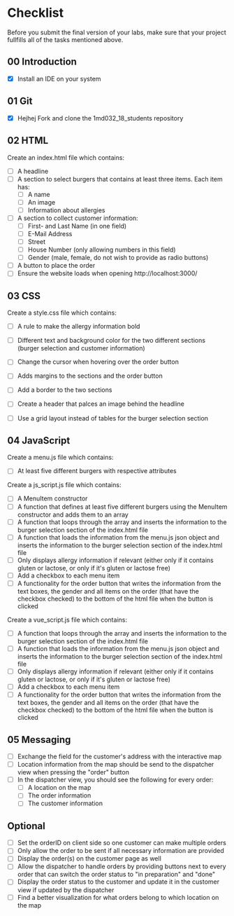# Checklist

Before you submit the final version of your labs, make sure that your project fullfills all of the tasks mentioned above.

## 00 Introduction

- [X] Install an IDE on your system

## 01 Git

- [X] Hejhej Fork and clone the 1md032_18_students repository


## 02 HTML

Create an index.html file which contains:
- [ ] A headline
- [ ] A section to select burgers that contains at least three items. Each item has:
	- [ ] A name
	- [ ] An image
	- [ ] Information about allergies
- [ ] A section to collect customer information:
	- [ ] First- and Last Name (in one field)
	- [ ] E-Mail Address
	- [ ] Street
	- [ ] House Number (only allowing numbers in this field)
	- [ ] Gender (male, female, do not wish to provide as radio buttons)
- [ ] A button to place the order
- [ ] Ensure the website loads when opening http://localhost:3000/

## 03 CSS

Create a style.css file which contains:
- [ ] A rule to make the allergy information bold
- [ ] Different text and background color for the two different sections (burger selection and customer information)
- [ ] Change the cursor when hovering over the order button
- [ ] Adds margins to the sections and the order button
- [ ] Add a border to the two sections
- [ ] Create a header that palces an image behind the headline
- [ ] Use a grid layout instead of tables for the burger selection section


## 04 JavaScript

Create a menu.js file which contains:
- [ ] At least five different burgers with respective attributes

Create a js_script.js file which contains:
- [ ] A MenuItem constructor
- [ ] A function that defines at least five different burgers using the MenuItem constructor and adds them to an array
- [ ] A function that loops through the array and inserts the information to the burger selection section of the index.html file
- [ ] A function that loads the information from the menu.js json object and inserts the information to the burger selection section of the index.html file
- [ ] Only displays allergy information if relevant (either only if it contains gluten or lactose, or only if it's gluten or lactose free)
- [ ] Add a checkbox to each menu item
- [ ] A functionality for the order button that writes the information from the text boxes, the gender and all items on the order (that have the checkbox checked) to the bottom of the html file when the button is clicked

Create a vue_script.js file which contains:
- [ ] A function that loops through the array and inserts the information to the burger selection section of the index.html file
- [ ] A function that loads the information from the menu.js json object and inserts the information to the burger selection section of the index.html file
- [ ] Only displays allergy information if relevant (either only if it contains gluten or lactose, or only if it's gluten or lactose free)
- [ ] Add a checkbox to each menu item
- [ ] A functionality for the order button that writes the information from the text boxes, the gender and all items on the order (that have the checkbox checked) to the bottom of the html file when the button is clicked

## 05 Messaging

- [ ] Exchange the field for the customer's address with the interactive map
- [ ] Location information from the map should be send to the dispatcher view when pressing the "order" button
- [ ] In the dispatcher view, you should see the following for every order:
    - [ ] A location on the map
    - [ ] The order information
    - [ ] The customer information

## Optional
- [ ] Set the orderID on client side so one customer can make multiple orders
- [ ] Only allow the order to be sent if all necessary information are provided
- [ ] Display the order(s) on the customer page as well
- [ ] Allow the dispatcher to handle orders by providing buttons next to every order that can switch the order status to "in preparation" and "done"
- [ ] Display the order status to the customer and update it in the customer view if updated by the dispatcher
- [ ] Find a better visualization for what orders belong to which location on the map
